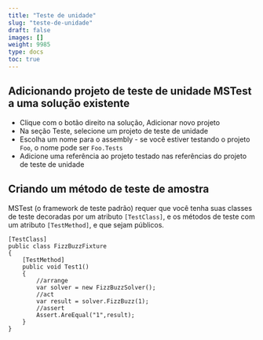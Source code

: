 ```yaml
---
title: "Teste de unidade"
slug: "teste-de-unidade"
draft: false
images: []
weight: 9985
type: docs
toc: true
---
```


## Adicionando projeto de teste de unidade MSTest a uma solução existente
* Clique com o botão direito na solução, Adicionar novo projeto
* Na seção Teste, selecione um projeto de teste de unidade
* Escolha um nome para o assembly - se você estiver testando o projeto `Foo`, o nome pode ser `Foo.Tests`
* Adicione uma referência ao projeto testado nas referências do projeto de teste de unidade


## Criando um método de teste de amostra
MSTest (o framework de teste padrão) requer que você tenha suas classes de teste decoradas por um atributo `[TestClass]`, e os métodos de teste com um atributo `[TestMethod]`, e que sejam públicos.

    [TestClass]
    public class FizzBuzzFixture
    {
        [TestMethod]
        public void Test1()
        {
            //arrange
            var solver = new FizzBuzzSolver();
            //act
            var result = solver.FizzBuzz(1);
            //assert
            Assert.AreEqual("1",result);
        }
    }

